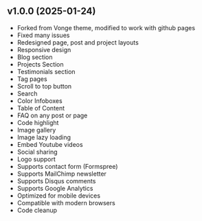 ## v1.0.0 (2025-01-24)
- Forked from Vonge theme, modified to work with github pages
- Fixed many issues
- Redesigned page, post and project layouts
- Responsive design
- Blog section
- Projects Section
- Testimonials section 
- Tag pages
- Scroll to top button
- Search
- Color Infoboxes
- Table of Content
- FAQ on any post or page
- Code highlight
- Image gallery
- Image lazy loading
- Embed Youtube videos
- Social sharing
- Logo support
- Supports contact form (Formspree)
- Supports MailChimp newsletter
- Supports Disqus comments
- Supports Google Analytics
- Optimized for mobile devices
- Compatible with modern browsers
- Code cleanup
